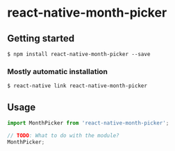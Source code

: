 # react-native-month-picker

## Getting started

`$ npm install react-native-month-picker --save`

### Mostly automatic installation

`$ react-native link react-native-month-picker`

## Usage
```javascript
import MonthPicker from 'react-native-month-picker';

// TODO: What to do with the module?
MonthPicker;
```
